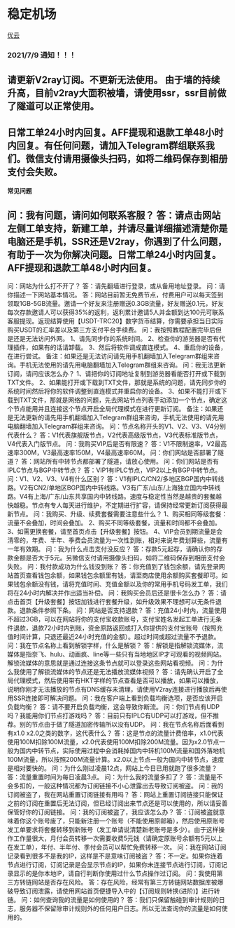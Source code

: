 # 稳定机场

[优云](https://youyun222.net/auth/register?code=vVH0)
### 2021/7/9 通知！！！

请更新V2ray订阅。不更新无法使用。
由于墙的持续升高，目前v2ray大面积被墙，请使用ssr，ssr目前做了隧道可以正常使用。
----------------------------------------
日常工单24小时内回复。AFF提现和退款工单48小时内回复。有任何问题，请加入Telegram群组联系我们。微信支付请用摄像头扫码，如将二维码保存到相册支付会失败。
----------------------------------------
#### 常见问题
问：我有问题，请问如何联系客服？
答：请点击网站左侧工单支持，新建工单，并请尽量详细描述清楚你是电脑还是手机，SSR还是V2ray，你遇到了什么问题，有助于一次为你解决问题。日常工单24小时内回复。AFF提现和退款工单48小时内回复。
----------------------------------------
问：网站为什么打不开了？
答：请先翻墙进行登录，或从备用地址登录。
问：请你描述一下网站基本情况。
答：网站目前暂无免费节点，付费用户可以每天签到领取1GB-5GB流量。邀请一个好友来注册赠送0.3GB流量，好友赠送0.1元，好友每次存款邀请人可以获得35%的返利，返利累计邀请5人并金额到达100元可联系客服提现。返现结算使用【USDT-TRC20】数字货币结算，你需要承担当日实际购买USDT的汇率差以及第三方支付平台手续费。
问：我按照教程配置完毕后但是还是无法访问外网。
1、请先同步你的系统时间。
2、检查你的游览器是否有代理插件，如果有的话请卸载。
3、然后将软件调成直连模式。
4、重启你的设备，在进行尝试。
备注：如果还是无法访问请先用手机翻墙加入Telegram群组来咨询。手机无法使用的请先用电脑翻墙加入Telegram群组来咨询。
问：我无法更新订阅，请问应该怎么办？
1、请把你的订阅地址复制到游览器看能否打开或下载到TXT文件。
2、如果能打开或下载到TXT文件，那就是系统的问题，请先同步你的系统时间然后将你的软件调整到直连模式并重启你的设备。
3、如果不能打开或下载到TXT文件，那就是网络的问题，先去网站节点列表手动添加一个节点，确定这个节点能用并且连接这个节点开启全局代理模式在进行更新订阅。
备注：如果还是无法更新的请先用手机翻墙加入Telegram群组来咨询，手机无法使用的请先用电脑翻墙加入Telegram群组来咨询。
问：节点名称开头的V1、V2、V3、V4分别代表什么？
答：V1代表旗舰版节点，V2代表高级版节点，V3代表标准版节点，V4代表入门版节点。
问：我购买VIP后是否有限速？
答：V1不限制速率，V2最高速率300M，V3最高速率150M，V4最高速率60M。
问：你们网站是否部署了隧道？
答：网站所有中转节点都部署了隧道，请放心使用。
问：你们网站是否有IPLC节点与BGP中转节点？
答：VIP1有IPLC节点，VIP2以上有BGP中转节点。
问：V1、V2、V3、V4有什么区别？
答：V1有IPLC/CN2/多地区BGP国内中转线路。V2有CN2/单地区BGP国内中转线路。V3有广东/山东/上海独立国内中转线路。V4有上海/广东/山东共享国内中转线路。速度与稳定性当然是越贵的套餐越快越稳。节点有专人每天进行维护，不定期进行扩容，请保持经常更新订阅获得最新节点。
问：我购买、升级、续费套餐需要注意些什么？
1、购买相同等级套餐：流量不会叠加，时间会叠加。
2、购买不同等级套餐，流量和时间都不会叠加。
3、如需更换套餐，请至首页点击【升级套餐】按钮。
4、VIP会员到期流量是会清零的，年费、半年、季费会员流量为一次性到账，相对来说年费划算些，流量有一年有效期。
问：我为什么点击支付没反应？
答：存款5元起存，请确认你的存款金额是否大于5元。另微信支付请用摄像头扫码，如将二维码保存到相册支付会失败。
问：我付款成功为什么钱没到账？
答：你充值到了钱包余额，请先登录网站首页查看钱包余额，如果钱包余额里有钱，请至商店使用余额购买套餐即可。如果钱包余额没有钱，请将充值时间、充值金额以及你的常用手机号码发工单，我们将在24小时内解决并作出适当补偿。
问：我购买会员后还是很卡怎么办？
答：请点击首页【升级套餐】按钮加钱进行套餐升级，如升级效果不理想可以无条件退款。退款条件参照下条。
问：网站是否支持退款？
答：充值24小时内，流量使用不超过3GB，可以在网站将你的支付宝收款账号，支付宝姓名发起工单进行无条件退款，退款72小时内到账，资金原路返回或打入你提供的支付宝账号（按照充值时间计算，只退还最近24小时充值的金额）。超过时间或超过流量不予退款。
问：我在节点名称上看到解锁字样，什么是解锁？
答：解锁是指解锁流媒体，流媒体是指奈飞、hulu、动画疯、line等一些只有当地地区IP才可观看的视频网站。解锁流媒体的意思就是通过连接这条节点就可以登录这些网站看视频。
问：为什么我使用了解锁流媒体的节点还是无法播放流媒体视频？
答：请先确认开启了全局代理模式，然后使用带有HKT字样的节点查看是否可以播放，如果可以播放，说明你刚才无法播放的节点有DNS缓存未清理，请使用V2ray连接进行播放后再使用SSR连接即可解决问题。
问：我在客户端上看到负载均衡选项，是否应该开启负载均衡？
答：请不要开启负载均衡，这会导致你断流。
问：你们节点有UDP吗？我能用你们节点打游戏吗？
答：目前只有IPLC有UDP可以打游戏，但不推荐。别的节点由于做了隧道加密传输所以没有UDP。
问：我在节点名称后面看到有x1.0 x2.0之类的数字，这代表什么？
答：这是节点的流量计费倍率，x1.0代表使用100M扣除100M流量，x2.0代表使用100M扣除200M流量。因为x2.0节点一般为国内中转节点，实际使用过程中会消耗掉国内中转机100M流量和国外落地机100M流量，所以按照200M流量计算。x2.0以上节点一般为国内中转节点，速度是相对要快的。
问：为什么刚过凌晨12点，网站上今日已用就跑了很多流量？
答：流量重置时间为每日凌晨3点。
问：为什么我的流量多扣了？
答：流量是不会多扣的，一般这种情况都为订阅链接不小心泄露出去导致订阅被盗。
问：我的订阅被盗了，我在网站重置订阅链接有用吗？
答：网站上重置订阅链接只能保证之前的订阅在重置后无法订阅，但已经订阅出来节点还是可以使用的，所以请妥善保管好你的订阅链接。
问：我的订阅被盗了，我应该怎么办？
答：订阅被盗就意味着你这个账号废了，只能新注册一个账号（不能使用原邮箱），然后使用原账号发工单要求将套餐转移到新账号（发工单请说清楚新老账号是多少）。由于这样操作工作量很大，月付会员转移一次需要收费5元钱（请确定原账号余额有5元以上在发工单），年付、半年付、季付会员可以帮忙免费转移一次。
问：我在网站订阅记录看到很多不是我的IP，这样是不是意味订阅被盗？
答：不一定。如果你连着节点进行订阅，订阅记录是会显示节点的IP，如果你未连接节点进行订阅，订阅记录显示的是你本地IP，请自行判断你使用过什么节点操作过订阅。
问：我使用第三方转链网站是否存在风险。
答：存在风险，经常有第三方转链网站数据库被爆破导致订阅泄露，请使用网站首页便捷导入中的【订阅规则转换(进阶)】进行转链。
问：如何查询我的流量是如何使用的？
答：我们只保留触碰到审计规则的日志，服务器不保留除审计规则外的任何用户日志。所以无法查询你的流量是如何使用的。
